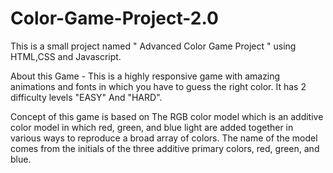 # Color-Game-Project-2.0
This is a small project named " Advanced Color Game Project " using HTML,CSS and Javascript.

About this Game - This is a highly responsive game with amazing animations and fonts in which you have to guess the right color.
It has 2 difficulty levels "EASY" And "HARD".

Concept of this game is based on The RGB color model which is an additive color model in which red, green, and blue light are added together in various ways to reproduce a broad array of colors. The name of the model comes from the initials of the three additive primary colors, red, green, and blue.
